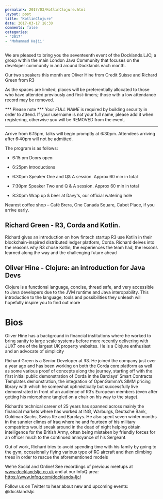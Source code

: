 ```yaml
---
permalink: 2017/03/KotlinClojure.html
layout: post
title: "KotlinClojure"
date: 2017-03-17 18:30
comments: false
categories: 
- '2017'
- 'Mohammed Hajii' 
---
```



We are pleased to bring you the seventeenth event of the Docklands.LJC; a group within the main London Java Community that focuses on the developer community in and around Docklands each month.

Our two speakers this month are Oliver Hine from Credit Suisse and Richard Green from R3

As the spaces are limited, places will be preferentially allocated to those who have attended previously and first-timers; those with a low attendance record may be removed. 

*** Please note ***
Your *FULL NAME* is required by building security in order to attend.
If your username is not your full name, please add it when registering, otherwise you will be REMOVED from the event.

*********************

Arrive from 6:15pm, talks will begin promptly at 6:30pm. 
Attendees arriving after 6:40pm will not be admitted.

The program is as follows:

- 6:15 pm Doors open 

- 6:25pm Introductions

- 6:30pm Speaker One and Q& A session. Approx 60 min in total

- 7:30pm Speaker Two and Q & A session. Approx 60 min in total

- 8:30pm Wrap up & beer at Davy's, our official watering hole 


Nearest coffee shop – Café Brera, One Canada Square, Cabot Place, if you arrive early. 


Richard Green - R3, Corda and Kotlin.
-------------------------------------------------

Richard gives an introduction on how fintech startup R3 use Kotlin in their blockchain-inspired distributed ledger platform, Corda. Richard delves into the reasons why R3 chose Kotlin, the experiences the team had, the lessons learned along the way and the challenging future ahead


Oliver Hine - Clojure: an introduction for Java Devs
------------------------------------------------------------------

Clojure is a functional language, concise, thread safe, and very accessible to Java developers due to the JVM runtime and Java interopability. This introduction to the language, tools and possibilities they unleash will hopefully inspire you to find out more


Bios
====


Oliver Hine has a background in financial institutions where he worked to bring sanity to large scale systems before more recently delivering with JUXT one of the largest UK property websites. He is a Clojure enthusiast and an advocate of simplicity

Richard Green is a Senior Developer at R3. He joined the company just over a year ago and has been working on both the Corda core platform as well as some various proof of concepts along the journey, starting off with the first initial public demonstration of Corda in the Barclays’ Smart Contracts Templates demonstration, the integration of OpenGamma’s SIMM pricing library with which he somewhat optimistically but successfully live demonstrated in front of an audience of R3’s European members (even after getting his microphone tangled on a chair on his way to the stage).

Richard’s technical career of 25 years has spanned across mainly the financial markets where has worked at ING, Warburgs, Deutsche Bank, Goldman Sachs, Swiss Re and Barclays. He also spent seven winter months in the sunnier climes of Iraq where he and fourteen of his military compatriots would sneak around in the dead of night helping obtain intelligence for the British Army, often being mistaken by friendly forces for an officer much to the continued annoyance of his Sergeant.

Out of work, Richard tries to avoid spending time with his family by going to the gym, occasionally flying various type of RC aircraft and then climbing trees in order to rescue the aforementioned models


We're Social and Online!
See recordings of previous meetups at www.docklandsljc.co.uk and at our InfoQ area: https://www.infoq.com/docklands-ljc/


Follow us on Twitter to hear about new and upcoming events: @docklandsljc
